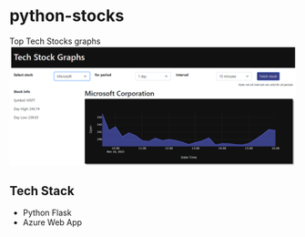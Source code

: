 # python-stocks

Top Tech Stocks graphs
![WebApp](assets/Python-Stocks.png)

## Tech Stack

- Python Flask
- Azure Web App
